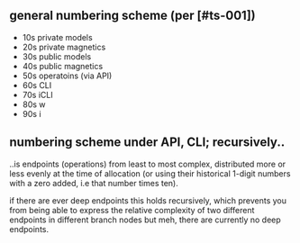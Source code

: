 ## general numbering scheme (per [#ts-001])

  - 10s      private models
  - 20s      private magnetics
  - 30s      public models
  - 40s      public magnetics
  - 50s      operatoins (via API)
  - 60s      CLI
  - 70s      iCLI
  - 80s      w
  - 90s      i



## numbering scheme under API, CLI; recursively..

..is endpoints (operations) from least to most complex, distributed more
or less evenly at the time of allocation (or using their historical 1-digit
numbers with a zero added, i.e that number times ten).

if there are ever deep endpoints this holds recursively, which prevents you
from being able to express the relative complexity of two different
endpoints in different branch nodes but meh, there are currently no
deep endpoints.
